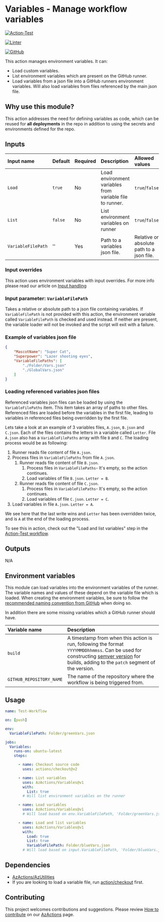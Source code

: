# Variables - Manage workflow variables

[![Action-Test](https://github.com/AzActions/Variables/actions/workflows/Action-Test.yml/badge.svg)](https://github.com/AzActions/Variables/actions/workflows/Action-Test.yml)

[![Linter](https://github.com/AzActions/Variables/workflows/Linter/badge.svg)](https://github.com/AzActions/Variables/actions/workflows/Linter.yml)

[![GitHub](https://img.shields.io/github/license/AzActions/Variables)](LICENSE)

This action manages environment variables. It can:

- Load custom variables.
- List environment variables which are present on the GitHub runner.
- Load variables from a json file into a GitHub runners environment variables. Will also load variables from files referenced by the main json file.

## Why use this module?

This action addresses the need for defining variables as code, which can be reused for **all deployments** in the repo in addition to using the secrets and environments
defined for the repo.

## Inputs

| Input name         | Default | Required | Description                                              | Allowed values                            |
| :----------------- | :------ | :------- | :------------------------------------------------------- | :---------------------------------------- |
| `Load`             | `true`  | No       | Load environment variables from variable file to runner. | `true`/`false`                            |
| `List`             | `false` | No       | List environment variables on runner                     | `true`/`false`                            |
| `VariableFilePath` | ''      | Yes      | Path to a variables json file.                           | Relative or absolute path to a json file. |

### Input overrides

This action uses environment variables with input overrides. For more info please read our article on [Input handling](https://github.com/AzActions/AzActions#input-handling)

### Input parameter: `VariableFilePath`

Takes a relative or absolute path to a json file containing variables.
If `VariableFilePath` is not provided with this action, the environment variable called `VariableFilePath` is checked and used instead.
If neither are present, the variable loader will not be invoked and the script will exit with a failure.

### Example of variables json file

```json
{
    "MascotName": "Super Cat",
    "Superpower": "Lazer shooting eyes",
    "VariableFilePaths": [
        "./Folder/Vars.json"
        "./GlobalVars.json"
    ]
}
```

### Loading referenced variables json files

Referenced variables json files can be loaded by using the `VariableFilePaths` item. This item takes an array of paths to other files.
Referenced files are loaded before the variables in the first file, leading to variables in referenced files being overridden by the first file.

Lets take a look at an example of 3 variables files, `A.json`, `B.json` and `C.json`. Each of the files contains the letters in a variable called `Letter`. File `A.json` also has a `VariableFilePaths` array with file `B` and `C`.
The loading process would be as following:

1. Runner reads file content of file `A.json`.
2. Process files in  `VariableFilePaths` from file `A.json`.
   1. Runner reads file content of file `B.json`.
      1. Process files in `VariableFilePaths`- It's empty, so the action continues.
      2. Load variables of file `B.json`. `Letter = B`.
   2. Runner reads file content of file `C.json`.
      1. Process files in `VariableFilePaths`- It's empty, so the action continues.
      2. Load variables of file `C.json`. `Letter = C`.
3. Load variables in file `A.json`. `Letter = A`.

We see here that the last write wins and `Letter` has been overridden twice, and is `A` at the end of the loading process.

To see this in action, check out the "Load and list variables" step in the [Action-Test workflow](https://github.com/AzActions/Variables/actions).

## Outputs

N/A

## Environment variables

This module can load variables into the environment variables of the runner.
The variable names and values of these depend on the variable file which is loaded.
When creating the environment variables, be sure to follow the [recommended naming convention from GitHub](https://docs.github.com/en/actions/reference/environment-variables#naming-conventions-for-environment-variables) when doing so.

In addition there are some missing variables which a GitHub runner should have.

| Variable name            | Description                                                                                                                                                                                                   |
| :----------------------- | :------------------------------------------------------------------------------------------------------------------------------------------------------------------------------------------------------------ |
| `build`                  | A timestamp from when this action is run, following the format `YYYYMMDDhhmmss`. Can be used for constructing [semver version](https://semver.org/) for builds, adding to the `patch` segment of the version. |
| `GITHUB_REPOSITORY_NAME` | The name of the repository where the workflow is being triggered from.                                                                                                                                        |

## Usage

```yml
name: Test-Workflow

on: [push]

env:
  VariableFilePath: Folder/greenVars.json

jobs:
  Variables:
    runs-on: ubuntu-latest
    steps:

      - name: Checkout source code
        uses: actions/checkout@v2

      - name: List variables
        uses: AzActions/Variables@v1
        with:
          List: true
        # Will list environment variables on the runner

      - name: Load variables
        uses: AzActions/Variables@v1
        # Will load based on env.VariableFilePath, 'Folder/greenVars.json'

      - name: Load and list variables
        uses: AzActions/Variables@v1
        with:
          Load: true
          List: true
          VariableFilePath: Folder/blueVars.json
        # Will load based on input.VariableFilePath, 'Folder/blueVars.json'.

```

## Dependencies

- [AzActions/AzUtilities](https://www.github.com/AzActions/AzUtilities)
- If you are looking to load a variable file, run [action/checkout](https://github.com/actions/checkout) first.

## Contributing

This project welcomes contributions and suggestions. Please review [How to contribute](https://github.com/AzActions/AzActions#how-to-contibute) on our [AzActions](https://github.com/AzActions/AzActions) page.
